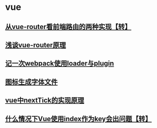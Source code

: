 <!-- --- -->
<!-- sidebar: false -->
<!-- --- -->
# vue
## [从vue-router看前端路由的两种实现【转】](https://zhuanlan.zhihu.com/p/27588422)
## [浅谈vue-router原理](https://www.jianshu.com/p/4295aec31302)
## [记一次webpack使用loader与plugin](./webpack)
## [图标生成字体文件](./icon)
## [vue中nextTick的实现原理](./nextTick)
## [什么情况下Vue使用index作为key会出问题【转】](./index_key)